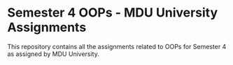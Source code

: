 # Semester 4 OOPs - MDU University Assignments

This repository contains all the assignments related to OOPs for Semester 4 as assigned by MDU University. 
